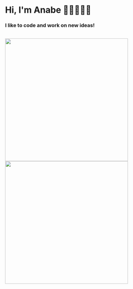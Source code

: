  <div align="left"> 

  <h1>Hi, I'm Anabe 👋🏻👩🏻‍💻</h1>
<h3>I like to code and work on new ideas!</h3>
  <br>
  <img width="400"
  src="https://skillicons.dev/icons?i=html,css,js,ts,nextjs,react,vite,vercel,figma,bootstrap,mui" />
  <br />
  <img width="400"
  src="https://skillicons.dev/icons?i=nodejs,java,spring,nest,mysql,mongodb,postgres,git,github,linux,docker" />

